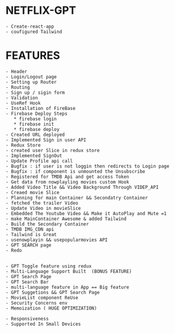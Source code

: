 # NETFLIX-GPT
    - Create-react-app
    - coufigured Tailwind


# FEATURES
    - Header
    - Login/Logout page
    - Setting up Router
    - Routing
    - Sign up / sigin form
    - Validation
    - UseRef Hook
    - Installation of FireBase
    - Firebase Deploy Steps
       * firebase login
       * firebase init
       * firebase deploy
    - Created URL deployed
    - Implemented Sign in user API
    - Redux Store
    - created user Slice in redux store 
    - Implemented SignOut
    - Update Profile api call
    - Bugfix : if user is not loggin then redirects to Login page
    - Bugfix : if component is unmounted the Unsubscribe
    - Registered for TMDB Api and get access Token
    - Get data from nowplayling movies custom Hook
    - Added Video Title && Video Background Through VIDEP_API
    - Creaed movie Slice
    - Planning for main Container && Secondatry Container 
    - fetched the trailer Video
    - Update Video in movieSlice
    - Embedded The Youtube Video && Make it AutoPlay and Mute =1 
    - make MainContainer Awesome & added Tailwind
    - Build the Secondary Container
    - TMDB IMG_CDN api
    - Tailwind is Great
    - usenowplayin && usepopularmovies API
    - GPT SEARCH page
    - Redo
    

    - GPT Toggle feature using redux
    - Multi-Language Support Built  (BONUS FEATURE)
    - GPT Search Page
    - GPT Search Bar
    - multi-language feature in App == Big feature
    - GPT Suggetions && GPT Search Page
    - MovieList component ReUse
    - Security Concerns env
    - Memoization ( HUGE OPTIMIZATION)
    
    - Responsiveness
    - Supported In Small Devices
    
